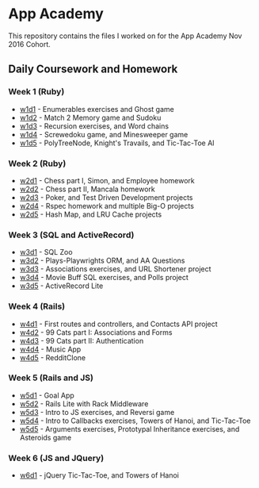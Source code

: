 # App Academy

This repository contains the files I worked on for the App Academy Nov 2016 Cohort.

## Daily Coursework and Homework

### Week 1 (Ruby)
* [w1d1](w1/w1d1) - Enumerables exercises and Ghost game
* [w1d2](w1/w1d2) - Match 2 Memory game and Sudoku
* [w1d3](w1/w1d3) - Recursion exercises, and Word chains
* [w1d4](w1/w1d4) - Screwedoku game, and Minesweeper game
* [w1d5](w1/w1d5) - PolyTreeNode, Knight's Travails, and Tic-Tac-Toe AI

### Week 2 (Ruby)
* [w2d1](w2/w2d1) - Chess part I, Simon, and Employee homework
* [w2d2](w2/w2d2) - Chess part II, Mancala homework
* [w2d3](w2/w2d3) - Poker, and Test Driven Development projects
* [w2d4](w2/w2d4) - Rspec homework and multiple Big-O projects
* [w2d5](w2/w2d5) - Hash Map, and LRU Cache projects

### Week 3 (SQL and ActiveRecord)
* [w3d1](w3/w3d1) - SQL Zoo
* [w3d2](w3/w3d2) - Plays-Playwrights ORM, and AA Questions
* [w3d3](w3/w3d3) - Associations exercises, and URL Shortener project
* [w3d4](w3/w3d4) - Movie Buff SQL exercises, and Polls project
* [w3d5](w3/w3d5) - ActiveRecord Lite

### Week 4 (Rails)
* [w4d1](w4/w4d1) - First routes and controllers, and Contacts API project
* [w4d2](w4/w4d2) - 99 Cats part I: Associations and Forms
* [w4d3](w4/w4d3) - 99 Cats part II: Authentication
* [w4d4](w4/w4d4) - Music App
* [w4d5](w4/w4d5) - RedditClone

### Week 5 (Rails and JS)
* [w5d1](w5/w5d1) - Goal App
* [w5d2](w5/w5d2) - Rails Lite with Rack Middleware
* [w5d3](w5/w5d3) - Intro to JS exercises, and Reversi game
* [w5d4](w5/w5d4) - Intro to Callbacks exercises, Towers of Hanoi, and Tic-Tac-Toe
* [w5d5](w5/w5d5) - Arguments exercises, Prototypal Inheritance exercises, and Asteroids game

### Week 6 (JS and JQuery)
* [w6d1](w6/w6d1) - jQuery Tic-Tac-Toe, and Towers of Hanoi
